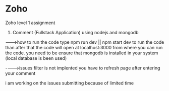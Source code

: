 # Zoho
Zoho level 1 assignment
1. Comment (Fullstack Application) using nodejs and mongodb

--->how to run the code 
  type npm run dev || npm start dev to run the code 
  than after that the code will open at localhost:3000 from where you can run the code.
  you need to be ensure that mongodb is installed in your system (local database is been used)

---->issues
 filter is not implented
 you have to refresh page after entering your comment

i am working on the issues submitting because of limited time
  
